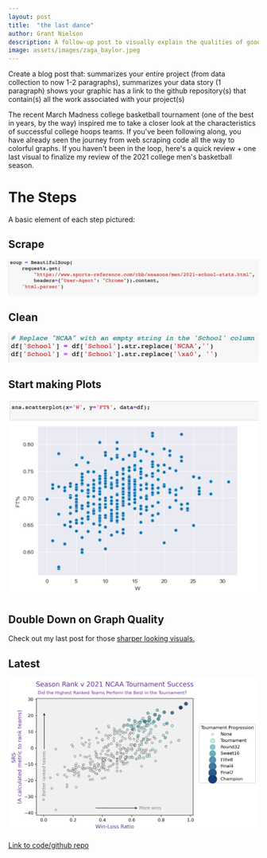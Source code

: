 ```yaml
---
layout: post
title:  "the last dance"
author: Grant Nielson
description: A follow-up post to visually explain the qualities of good NCAA basketball tournament teams.
image: assets/images/zaga_baylor.jpeg
---
```


Create a blog post that:
summarizes your entire project (from data collection to now 1-2 paragraphs),
summarizes your data story (1 paragraph)
shows your graphic
has a link to the github repository(s) that contain(s) all the work associated with your project(s) 




The recent March Madness college basketball tournament (one of the best in years, by the way) inspired me to take a closer look at the characteristics of successful college hoops teams. If you've been following along, you have already seen the journey from web scraping code all the way to colorful graphs. If you haven't been in the loop, here's a quick review + one last visual to finalize my review of the 2021 college men's basketball season.

# The Steps

A basic element of each step pictured:

## Scrape

![Figure](https://github.com/grantnielson/my386blog/raw/main/assets/images/first_scraping.jpeg)


## Clean

![Figure](https://github.com/grantnielson/my386blog/raw/main/assets/images/clean.png)


## Start making Plots

![Figure](https://github.com/grantnielson/my386blog/raw/main/assets/images/basic_graph.png) 


## Double Down on Graph Quality

Check out my last post for those [sharper looking visuals.](https://grantnielson.github.io/my386blog/2023/03/29/EDA.html)

## Latest 



![Figure](https://github.com/grantnielson/my386blog/raw/main/assets/images/srs_final1.png) 



[Link to code/github repo](https://github.com/grantnielson/my386blog)